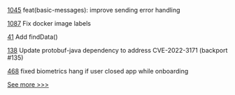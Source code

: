 
[1045](https://github.com/hyperledger/aries-framework-javascript/pull/1045) feat(basic-messages): improve sending error handling

[1087](https://github.com/hyperledger/firefly/pull/1087) Fix docker image labels

[41](https://github.com/hyperledger/firefly-sdk-nodejs/pull/41) Add findData()

[138](https://github.com/hyperledger/fabric-protos/pull/138) Update protobuf-java dependency to address CVE-2022-3171 (backport #135)

[468](https://github.com/hyperledger/aries-mobile-agent-react-native/pull/468) fixed biometrics hang if user closed app while onboarding


[See more >>>](https://start-here.hyperledger.org/pull-requests)
